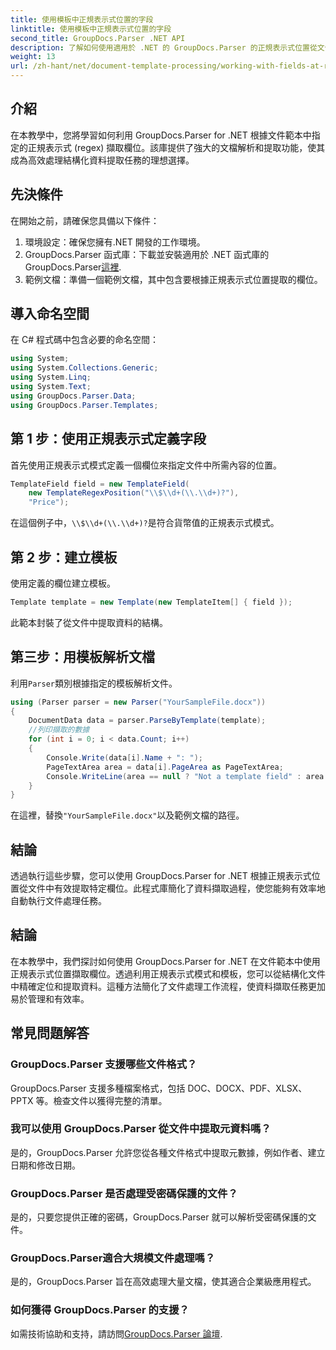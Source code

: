 ```yaml
---
title: 使用模板中正規表示式位置的字段
linktitle: 使用模板中正規表示式位置的字段
second_title: GroupDocs.Parser .NET API
description: 了解如何使用適用於 .NET 的 GroupDocs.Parser 的正規表示式位置從文件範本中擷取資料。有效率地自動化您的資料提取任務。
weight: 13
url: /zh-hant/net/document-template-processing/working-with-fields-at-regex-positions-in-templates/
---
```

## 介紹
在本教學中，您將學習如何利用 GroupDocs.Parser for .NET 根據文件範本中指定的正規表示式 (regex) 擷取欄位。該庫提供了強大的文檔解析和提取功能，使其成為高效處理結構化資料提取任務的理想選擇。
## 先決條件
在開始之前，請確保您具備以下條件：
1. 環境設定：確保您擁有.NET 開發的工作環境。
2.  GroupDocs.Parser 函式庫：下載並安裝適用於 .NET 函式庫的 GroupDocs.Parser[這裡](https://releases.groupdocs.com/parser/net/).
3. 範例文檔：準備一個範例文檔，其中包含要根據正規表示式位置提取的欄位。

## 導入命名空間
在 C# 程式碼中包含必要的命名空間：
```csharp
using System;
using System.Collections.Generic;
using System.Linq;
using System.Text;
using GroupDocs.Parser.Data;
using GroupDocs.Parser.Templates;
```
## 第 1 步：使用正規表示式定義字段
首先使用正規表示式模式定義一個欄位來指定文件中所需內容的位置。
```csharp
TemplateField field = new TemplateField(
    new TemplateRegexPosition("\\$\\d+(\\.\\d+)?"),
    "Price");
```
在這個例子中，`\\$\\d+(\\.\\d+)?`是符合貨幣值的正規表示式模式。
## 第 2 步：建立模板
使用定義的欄位建立模板。
```csharp
Template template = new Template(new TemplateItem[] { field });
```
此範本封裝了從文件中提取資料的結構。
## 第三步：用模板解析文檔
利用`Parser`類別根據指定的模板解析文件。
```csharp
using (Parser parser = new Parser("YourSampleFile.docx"))
{
    DocumentData data = parser.ParseByTemplate(template);
    //列印擷取的數據
    for (int i = 0; i < data.Count; i++)
    {
        Console.Write(data[i].Name + ": ");
        PageTextArea area = data[i].PageArea as PageTextArea;
        Console.WriteLine(area == null ? "Not a template field" : area.Text);
    }
}
```
在這裡，替換`"YourSampleFile.docx"`以及範例文檔的路徑。

## 結論
透過執行這些步驟，您可以使用 GroupDocs.Parser for .NET 根據正規表示式位置從文件中有效提取特定欄位。此程式庫簡化了資料擷取過程，使您能夠有效率地自動執行文件處理任務。

## 結論
在本教學中，我們探討如何使用 GroupDocs.Parser for .NET 在文件範本中使用正規表示式位置擷取欄位。透過利用正規表示式模式和模板，您可以從結構化文件中精確定位和提取資料。這種方法簡化了文件處理工作流程，使資料擷取任務更加易於管理和有效率。

## 常見問題解答
### GroupDocs.Parser 支援哪些文件格式？
GroupDocs.Parser 支援多種檔案格式，包括 DOC、DOCX、PDF、XLSX、PPTX 等。檢查文件以獲得完整的清單。
### 我可以使用 GroupDocs.Parser 從文件中提取元資料嗎？
是的，GroupDocs.Parser 允許您從各種文件格式中提取元數據，例如作者、建立日期和修改日期。
### GroupDocs.Parser 是否處理受密碼保護的文件？
是的，只要您提供正確的密碼，GroupDocs.Parser 就可以解析受密碼保護的文件。
### GroupDocs.Parser適合大規模文件處理嗎？
是的，GroupDocs.Parser 旨在高效處理大量文檔，使其適合企業級應用程式。
### 如何獲得 GroupDocs.Parser 的支援？
如需技術協助和支持，請訪問[GroupDocs.Parser 論壇](https://forum.groupdocs.com/c/parser/17).